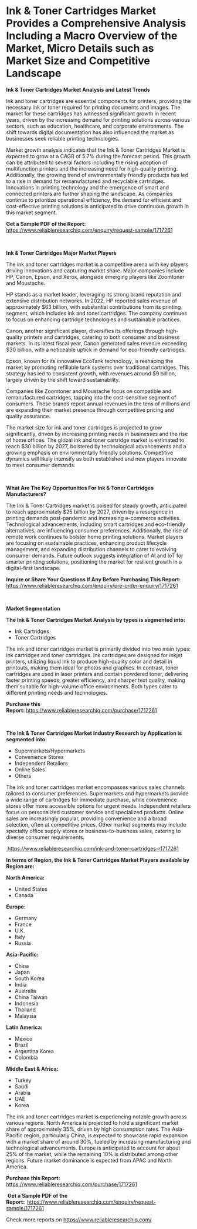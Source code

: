 <p><h1>Ink & Toner Cartridges Market Provides a Comprehensive Analysis Including a Macro Overview of the Market, Micro Details such as Market Size and Competitive Landscape</h1></p><p><strong>Ink & Toner Cartridges Market Analysis and Latest Trends</strong></p>
<p><p>Ink and toner cartridges are essential components for printers, providing the necessary ink or toner required for printing documents and images. The market for these cartridges has witnessed significant growth in recent years, driven by the increasing demand for printing solutions across various sectors, such as education, healthcare, and corporate environments. The shift towards digital documentation has also influenced the market as businesses seek reliable printing technologies.</p><p>Market growth analysis indicates that the Ink & Toner Cartridges Market is expected to grow at a CAGR of 5.7% during the forecast period. This growth can be attributed to several factors including the rising adoption of multifunction printers and the increasing need for high-quality printing. Additionally, the growing trend of environmentally friendly products has led to a rise in demand for remanufactured and recyclable cartridges. Innovations in printing technology and the emergence of smart and connected printers are further shaping the landscape. As companies continue to prioritize operational efficiency, the demand for efficient and cost-effective printing solutions is anticipated to drive continuous growth in this market segment.</p></p>
<p><strong>Get a Sample PDF of the Report:&nbsp;</strong> <a href="https://www.reliableresearchiq.com/enquiry/request-sample/1717261?utm_campaign=2275&utm_medium=2&utm_source=Github&utm_content=ia&utm_term=07022025&utm_id=ink-toner-cartridges">https://www.reliableresearchiq.com/enquiry/request-sample/1717261</a></p>
<p>&nbsp;</p>
<p><strong>Ink & Toner Cartridges Major Market Players</strong></p>
<p><p>The ink and toner cartridges market is a competitive arena with key players driving innovations and capturing market share. Major companies include HP, Canon, Epson, and Xerox, alongside emerging players like Zoomtoner and Moustache. </p><p>HP stands as a market leader, leveraging its strong brand reputation and extensive distribution networks. In 2022, HP reported sales revenue of approximately $63 billion, with substantial contributions from its printing segment, which includes ink and toner cartridges. The company continues to focus on enhancing cartridge technologies and sustainable practices.</p><p>Canon, another significant player, diversifies its offerings through high-quality printers and cartridges, catering to both consumer and business markets. In its latest fiscal year, Canon generated sales revenue exceeding $30 billion, with a noticeable uptick in demand for eco-friendly cartridges.</p><p>Epson, known for its innovative EcoTank technology, is reshaping the market by promoting refillable tank systems over traditional cartridges. This strategy has led to consistent growth, with revenues around $9 billion, largely driven by the shift toward sustainability.</p><p>Companies like Zoomtoner and Moustache focus on compatible and remanufactured cartridges, tapping into the cost-sensitive segment of consumers. These brands report annual revenues in the tens of millions and are expanding their market presence through competitive pricing and quality assurance.</p><p>The market size for ink and toner cartridges is projected to grow significantly, driven by increasing printing needs in businesses and the rise of home offices. The global ink and toner cartridge market is estimated to reach $30 billion by 2027, bolstered by technological advancements and a growing emphasis on environmentally friendly solutions. Competitive dynamics will likely intensify as both established and new players innovate to meet consumer demands.</p></p>
<p>&nbsp;</p>
<p><strong>What Are The Key Opportunities For Ink & Toner Cartridges Manufacturers?</strong></p>
<p><p>The Ink & Toner Cartridges market is poised for steady growth, anticipated to reach approximately $25 billion by 2027, driven by a resurgence in printing demands post-pandemic and increasing e-commerce activities. Technological advancements, including smart cartridges and eco-friendly alternatives, are influencing consumer preferences. Additionally, the rise of remote work continues to bolster home printing solutions. Market players are focusing on sustainable practices, enhancing product lifecycle management, and expanding distribution channels to cater to evolving consumer demands. Future outlook suggests integration of AI and IoT for smarter printing solutions, positioning the market for resilient growth in a digital-first landscape.</p></p>
<p><strong>Inquire or Share Your Questions If Any Before Purchasing This Report:</strong> <a href="https://www.reliableresearchiq.com/enquiry/pre-order-enquiry/1717261?utm_campaign=2275&utm_medium=2&utm_source=Github&utm_content=ia&utm_term=07022025&utm_id=ink-toner-cartridges">https://www.reliableresearchiq.com/enquiry/pre-order-enquiry/1717261</a></p>
<p>&nbsp;</p>
<p><strong>Market Segmentation</strong></p>
<p><strong>The Ink & Toner Cartridges Market Analysis by types is segmented into:</strong></p>
<p><ul><li>Ink Cartridges</li><li>Toner Cartridges</li></ul></p>
<p><p>The ink and toner cartridges market is primarily divided into two main types: ink cartridges and toner cartridges. Ink cartridges are designed for inkjet printers, utilizing liquid ink to produce high-quality color and detail in printouts, making them ideal for photos and graphics. In contrast, toner cartridges are used in laser printers and contain powdered toner, delivering faster printing speeds, greater efficiency, and sharper text quality, making them suitable for high-volume office environments. Both types cater to different printing needs and technologies.</p></p>
<p><strong>Purchase this Report:&nbsp;</strong><a href="https://www.reliableresearchiq.com/purchase/1717261?utm_campaign=2275&utm_medium=2&utm_source=Github&utm_content=ia&utm_term=07022025&utm_id=ink-toner-cartridges">https://www.reliableresearchiq.com/purchase/1717261</a></p>
<p>&nbsp;</p>
<p><strong>The Ink & Toner Cartridges Market Industry Research by Application is segmented into:</strong></p>
<p><ul><li>Supermarkets/Hypermarkets</li><li>Convenience Stores</li><li>Independent Retailers</li><li>Online Sales</li><li>Others</li></ul></p>
<p><p>The ink and toner cartridges market encompasses various sales channels tailored to consumer preferences. Supermarkets and hypermarkets provide a wide range of cartridges for immediate purchase, while convenience stores offer more accessible options for urgent needs. Independent retailers focus on personalized customer service and specialized products. Online sales are increasingly popular, providing convenience and a broad selection, often at competitive prices. Other market segments may include specialty office supply stores or business-to-business sales, catering to diverse consumer requirements.</p></p>
<p><a href="https://www.reliableresearchiq.com/ink-and-toner-cartridges-r1717261?utm_campaign=2275&utm_medium=2&utm_source=Github&utm_content=ia&utm_term=07022025&utm_id=ink-toner-cartridges">&nbsp;https://www.reliableresearchiq.com/ink-and-toner-cartridges-r1717261</a></p>
<p><strong>In terms of Region, the Ink & Toner Cartridges Market Players available by Region are:</strong></p>
<p>
    <p> <strong> North America: </strong>
        <ul>
            <li>United States</li>
            <li>Canada</li>
        </ul>
        </p> 
    <p> <strong> Europe: </strong>
        <ul>
            <li>Germany</li>
            <li>France</li>
            <li>U.K.</li>
            <li>Italy</li>
            <li>Russia</li>
        </ul>
        </p> 
    <p> <strong> Asia-Pacific: </strong>
        <ul>
            <li>China</li>
            <li>Japan</li>
            <li>South Korea</li>
            <li>India</li>
            <li>Australia</li>
            <li>China Taiwan</li>
            <li>Indonesia</li>
            <li>Thailand</li>
            <li>Malaysia</li>
        </ul>
        </p> 
    <p> <strong> Latin America: </strong>
        <ul>
            <li>Mexico</li>
            <li>Brazil</li>
            <li>Argentina Korea</li>
            <li>Colombia</li>
        </ul>
        </p> 
    <p> <strong> Middle East & Africa: </strong>
        <ul>
            <li>Turkey</li>
            <li>Saudi</li>
            <li>Arabia</li>
            <li>UAE</li>
            <li>Korea</li>
        </ul>
    </p>
    </p>
<p><p>The ink and toner cartridges market is experiencing notable growth across various regions. North America is projected to hold a significant market share of approximately 35%, driven by high consumption rates. The Asia-Pacific region, particularly China, is expected to showcase rapid expansion with a market share of around 30%, fueled by increasing manufacturing and technological advancements. Europe is anticipated to account for about 25% of the market, while the remaining 10% is distributed among other regions. Future market dominance is expected from APAC and North America.</p></p>
<p><strong>Purchase this Report: </strong><a href="https://www.reliableresearchiq.com/purchase/1717261?utm_campaign=2275&utm_medium=2&utm_source=Github&utm_content=ia&utm_term=07022025&utm_id=ink-toner-cartridges">https://www.reliableresearchiq.com/purchase/1717261</a></p>
<p>&nbsp;<strong>Get a Sample PDF of the Report:&nbsp;&nbsp;</strong><a href="https://www.reliableresearchiq.com/enquiry/request-sample/1717261?utm_campaign=2275&utm_medium=2&utm_source=Github&utm_content=ia&utm_term=07022025&utm_id=ink-toner-cartridges">https://www.reliableresearchiq.com/enquiry/request-sample/1717261</a></p>
<p><strong></strong></p>
<p>Check more reports on <a href="https://www.reliableresearchiq.com/?utm_campaign=2275&utm_medium=2&utm_source=Github&utm_content=ia&utm_term=07022025&utm_id=ink-toner-cartridges">https://www.reliableresearchiq.com/</a></p>